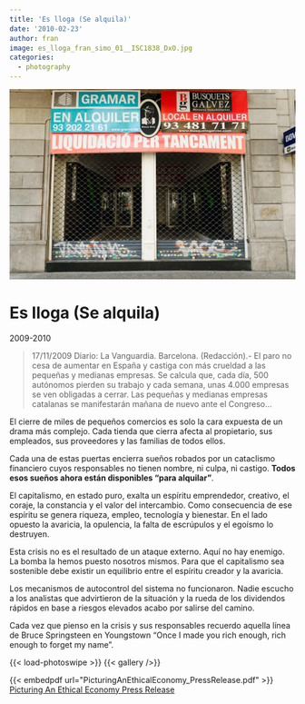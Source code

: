 ```yaml
---
title: 'Es lloga (Se alquila)'
date: '2010-02-23'
author: fran
image: es_lloga_fran_simo_01__ISC1838_DxO.jpg
categories:
  - photography
---
```


![es_lloga_fran_simo_01__ISC1838_DxO.jpg](es_lloga_fran_simo_01__ISC1838_DxO.jpg)

# Es lloga (Se alquila)

2009-2010

> 17/11/2009 Diario: La Vanguardia. Barcelona. (Redacción).- El paro no cesa de aumentar en España y castiga con más crueldad a las pequeñas y medianas empresas. Se calcula que, cada día, 500 autónomos pierden su trabajo y cada semana, unas 4.000 empresas se ven obligadas a cerrar. Las pequeñas y medianas empresas catalanas se manifestarán mañana de nuevo ante el Congreso...


El cierre de miles de pequeños comercios es solo la cara expuesta de un drama más complejo. Cada tienda que cierra afecta al propietario, sus empleados, sus proveedores y las familias de todos ellos.

Cada una de estas puertas encierra sueños robados por un cataclismo financiero cuyos responsables no tienen nombre, ni culpa, ni castigo. **Todos esos sueños ahora están disponibles “para alquilar”**.

El capitalismo, en estado puro, exalta un espíritu emprendedor, creativo, el coraje, la constancia y el valor del intercambio. Como consecuencia de ese espíritu se genera riqueza, empleo, tecnología y bienestar.  En el lado opuesto la avaricia, la opulencia, la falta de escrúpulos y el egoísmo lo destruyen.

Esta crisis no es el resultado de un ataque externo. Aquí no hay enemigo. La bomba la hemos puesto nosotros mismos. Para que el capitalismo sea sostenible debe existir un equilibrio entre el espíritu creador y la avaricia.

Los mecanismos de autocontrol del sistema no funcionaron. Nadie escucho a los analistas que advirtieron de la situación y la rueda de los dividendos rápidos en base a riesgos elevados acabo por salirse del camino.

Cada vez que pienso en la crisis y sus responsables recuerdo aquella línea de Bruce Springsteen en Youngstown “Once I made you rich enough, rich enough to forget my name”.


{{< load-photoswipe >}}
{{< gallery />}}

{{< embedpdf url="PicturingAnEthicalEconomy_PressRelease.pdf" >}}
[Picturing An Ethical Economy Press Release](PicturingAnEthicalEconomy_PressRelease.pdf)